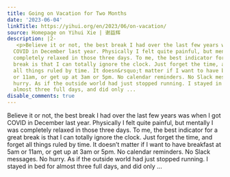 ```yaml
---
title: Going on Vacation for Two Months
date: '2023-06-04'
linkTitle: https://yihui.org/en/2023/06/on-vacation/
source: Homepage on Yihui Xie | 谢益辉
description: |2-
   <p>Believe it or not, the best break I had over the last few years was when I got
  COVID in December last year. Physically I felt quite painful, but mentally I was
  completely relaxed in those three days. To me, the best indicator for a great
  break is that I can totally ignore the clock. Just forget the time, and forget
  all things ruled by time. It doesn&rsquo;t matter if I want to have breakfast at 5am
  or 11am, or get up at 3am or 5pm. No calendar reminders. No Slack messages. No
  hurry. As if the outside world had just stopped running. I stayed in bed for
  almost three full days, and did only ...
disable_comments: true
---
```

 <p>Believe it or not, the best break I had over the last few years was when I got
COVID in December last year. Physically I felt quite painful, but mentally I was
completely relaxed in those three days. To me, the best indicator for a great
break is that I can totally ignore the clock. Just forget the time, and forget
all things ruled by time. It doesn&rsquo;t matter if I want to have breakfast at 5am
or 11am, or get up at 3am or 5pm. No calendar reminders. No Slack messages. No
hurry. As if the outside world had just stopped running. I stayed in bed for
almost three full days, and did only ...